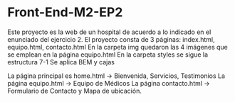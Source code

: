 # Front-End-M2-EP2
Este proyecto es la web  de un hospital de acuerdo a lo indicado en el enunciado del ejercicio 2.
El proyecto consta de 3 páginas: index.html, equipo.html, contacto.html
En la carpeta img quedaron las 4 imágenes que se emplean en la página equipo.html
En la carpeta styles se sigue la estructura 7-1 
Se aplica BEM y cajas

La página principal es home.html -> Bienvenida, Servicios, Testimonios
La página equipo.html -> Equipo de Médicos
La página contacto.html -> Formulario de Contacto y Mapa de ubicación.